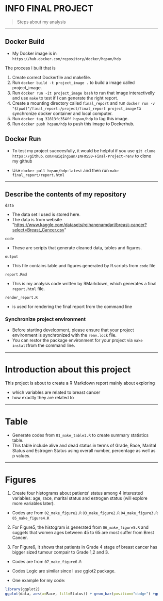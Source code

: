 # INF0 FINAL PROJECT

>Steps about my analysis

------------------------------------------------------------------------
## Docker Build

- My Docker image is in `https://hub.docker.com/repository/docker/hqsun/hdp`

The process I built that is 
1. Create correct Dockerfile and makefile.
2. Run `docker build -t project_image .` to build a image called project_image.
3. Run `docker run -it project_image bash` to run that image interactivelly and use `make` to test if I can generate the right report.
4. Create a mounting directory called `final_report` and run `docker run -v "$(pwd)"/final_report:/project/final_report project_image` to synchronize docker container and local computer.
5. Run `docker tag 32813fc354ff hqsun/hdp` to tag this image.
6. Run `docker push hqsun/hdp` to push this image to Dockerhub.

## Docker Run
- To test my project succeesfully, it would be helpful if you use `git clone https://github.com/HuiqingSun/INFO550-Final-Project-renv` to clone my github

- Use `docker pull hqsun/hdp:latest` and then run `make final_report/report.html`

------------------------------------------------------------------------
## Describe the contents of my repository

`data`
- The data set I used is stored here.
- The data is from website "https://www.kaggle.com/datasets/reihanenamdari/breast-cancer?select=Breast_Cancer.csv"

`code`
- These are scripts that generate cleaned data, tables and figures.

`output`
- This file contains table and figures generated by R.scripts from `code` file

`report.Rmd`
- This is my analysis code written by RMarkdown, which generates a final `report.html` file.   

`render_report.R` 
- is used for rendering the final report from the command line

### Synchronize project environment

- Before starting development, please ensure that your project environment is synchronized with the `renv.lock` file.
- You can restor the package environment for your project via `make install`from the command line.
------------------------------------------------------------------------
# Introduction about this project

This project is about to create a R Markdown report mainly about exploring 
* which variables are related to breast cancer
* how exactly they are related to 

------------------------------------------------------------------------
# Table

- Generate codes from `01_make_table1.R` to create summary statistics table.
- This table include alive and dead status in terms of Grade, Race, Marital Status and Estrogen Status using overall number, percentage as well as p values.
------------------------------------------------------------------------

# Figures

1. Create four histograms about patients’ status among 4 interested variables: age, race, marital status and estrogen status (will explore more variables later). 
- Codes are from `02_make_figure1.R` `03_make_figure2.R` `04_make_figure3.R` `05_make_figure4.R`

2. For Figure5, the histogram is generated from `06_make_figure5.R` and suggets that women ages between 45 to 65 are most suffer from Brest Cancer.

3. For Figure6, It shows that patients in Grade 4 stage of breast cancer has bigger sized tumour compair to Grade 1,2 and 3.
- Codes are from `07_make_figure6.R`

- Codes Logic are similar since I use gglot2 package.
- One example for my code:

```r
library(ggplot2)
ggplot(data, aes(x=Race, fill=Status)) + geom_bar(position="dodge") +ggtitle("Figure1.Histogram about Patient Status Among Race")+theme(plot.title = element_text(hjust = 0.5))
```
